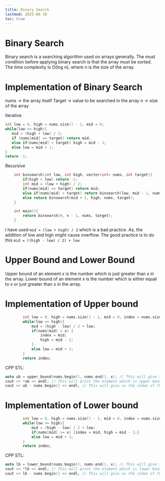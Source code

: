 ```yaml
---
title: Binary Search
lastmod: 2025-06-30
toc: true
---
```



# Binary Search 

Binary search is a searching algorithm used on arrays generally. The must condition before applying binary search is that the array must be sorted. The time complexity is O(log n), where n is the size of the array. 

# Implementation of Binary Search

nums -> the array itself
Target -> value to be searched in the array
n -> size of the array


Iterative 

``` cpp
int low = 0, high = nums.size() - 1, mid = 0;
while(low <= high){
   mid = (high + low) / 2;
   if (nums[mid] == target) return mid;
   else if(nums[mid] > target) high = mid - 1;
   else low = mid + 1;
}
return -1;
```

Recursive

``` cpp
    int binsearch(int low, int high, vector<int> nums, int target){
        if(high < low) return -1;
        int mid = (low + high) / 2;
        if(nums[mid] == target) return mid;
        else if(nums[mid] > target) return binsearch(low, mid - 1, nums, target);
        else return binsearch(mid + 1, high, nums, target);
    }

    int main(){
        return binsearch(0, n - 1, nums, target);
    }
```

I have used 
``` mid = (low + high) / 2 ```
which is a bad practice. As, the addition of low and high might cause overflow. The good practice is to do this
``` mid = ((high - low) / 2) + low ```


# Upper Bound and Lower Bound 

Upper bound of an element x is the number which is just greater than x in the array.
Lower bound of an element x is the number which is either equal to x or just greater than x in the array.

# Implementation of Upper bound

``` cpp
        int low = 0, high = nums.size() - 1, mid = 0, index = nums.size();
        while(low <= high){
            mid = (high - low) / 2 + low;
            if(nums[mid] > x) {
                index = mid; 
                high = mid - 1;
            }
            else low = mid + 1;
        }
        return index;
```

CPP STL:
``` cpp
auto ub = upper_bound(nums.begin(), nums.end(), x); // This will give the iterator pointing at the position of upper bound in array.
cout << *ub << endl; // This will print the element which is upper bound of x
cout << ub - nums.begin() << endl; // This will give us the index of the element which is upper bound of x
```


# Implementation of Lower bound

``` cpp
        int low = 0, high = nums.size() - 1, mid = 0, index = nums.size();
        while(low <= high){
            mid = (high - low) / 2 + low;
            if(nums[mid] >= x) {index = mid; high = mid - 1;}
            else low = mid + 1;
        }
        return index;
```


CPP STL:
``` cpp
auto lb = lower_bound(nums.begin(), nums.end(), x); // This will give the iterator pointing at the position of lower bound in array.
cout << *lb << endl; // This will print the element which is lower bound of x
cout << lb - nums.begin() << endl; // This will give us the index of the element which is lower bound of x
```
